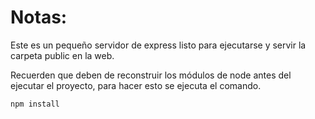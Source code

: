 # Notas:

Este es un pequeño servidor de express listo para ejecutarse y servir la carpeta public en la web.

Recuerden que deben de reconstruir los módulos de node antes del ejecutar el proyecto, para hacer esto se ejecuta el comando.

```
npm install
```


